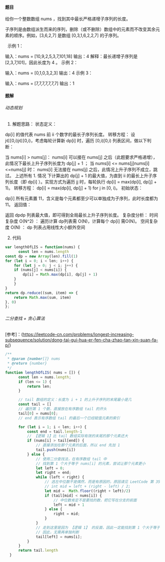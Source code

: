 #### 题目
给你一个整数数组 nums ，找到其中最长严格递增子序列的长度。

子序列是由数组派生而来的序列，删除（或不删除）数组中的元素而不改变其余元素的顺序。例如，[3,6,2,7] 是数组 [0,3,1,6,2,2,7] 的子序列。

 
示例 1：

输入：nums = [10,9,2,5,3,7,101,18]
输出：4
解释：最长递增子序列是 [2,3,7,101]，因此长度为 4 。
示例 2：

输入：nums = [0,1,0,3,2,3]
输出：4
示例 3：

输入：nums = [7,7,7,7,7,7,7]
输出：1

#### 题解
###### 动态规划
1. 解题思路：
状态定义：

dp[i] 的值代表 nums 前 ii 个数字的最长子序列长度。
转移方程： 设 j∈[0,i)j∈[0,i)，考虑每轮计算新 dp[i] 时，遍历 [0,i)[0,i) 列表区间，做以下判断：

当 nums[i] > nums[j]： nums[i] 可以接在 nums[j] 之后（此题要求严格递增），此情况下最长上升子序列长度为 dp[j] + 1 ；
当 nums[i] <= nums[j]nums[i]<=nums[j] 时： nums[i] 无法接在 nums[j] 之后，此情况上升子序列不成立，跳过。
上述所有 1. 情况 下计算出的 dp[j] + 1 的最大值，为直到 ii 的最长上升子序列长度（即 dp[i] ）。实现方式为遍历 jj 时，每轮执行 dp[i] = max(dp[i], dp[j] + 1)。
转移方程： dp[i] = max(dp[i], dp[j] + 1) for j in [0, i)。
初始状态：

dp[i] 所有元素置 11，含义是每个元素都至少可以单独成为子序列，此时长度都为 11。
返回值：

返回 dpdp 列表最大值，即可得到全局最长上升子序列长度。
复杂度分析：
时间复杂度 O(N^2) ： 遍历计算 dp列表需 O(N)，计算每个 dp[i] 需O(N)。
空间复杂度 O(N) ： dp 列表占用线性大小额外空间

2. 代码
```javascript
var lengthOfLIS = function(nums) {
      const len = nums.length
const dp = new Array(len).fill(1)
for (let i = 0; i < len; i++) { 
    for (let j = 0; j < i; j++) { 
    if (nums[j] < nums[i]) { 
        dp[i] = Math.max(dp[i], dp[j] + 1)
    }
    }
}
return dp.reduce((sum, item) => { 
    return Math.max(sum, item)
}, 0)
};
```
###### 二分查找 + 贪心算法
[参考]：(https://leetcode-cn.com/problems/longest-increasing-subsequence/solution/dong-tai-gui-hua-er-fen-cha-zhao-tan-xin-suan-fa-p/)
```javascript
/**
 * @param {number[]} nums
 * @return {number}
 */
function lengthOfLIS( nums = []) {
      const len = nums.length;
      if (len <= 1) {
          return len;
      }

      // tail 数组的定义：长度为 i + 1 的上升子序列的末尾最小是几
      const tail = []
      // 遍历第 1 个数，直接放在有序数组 tail 的开头
      tail[0] = nums[0];
      // end 表示有序数组 tail 的最后一个已经赋值元素的索引

      for (let i = 1; i < len; i++) {
          const end = tail.length-1
          // 【逻辑 1】比 tail 数组实际有效的末尾的那个元素还大
          if (nums[i] > tail[end]) {
              // 直接添加在那个元素的后面，所以 end 先加 1
              tail.push(nums[i]) 
          } else {
              // 使用二分查找法，在有序数组 tail 中
              // 找到第 1 个大于等于 nums[i] 的元素，尝试让那个元素更小
              let left = 0;
              let right = end;
              while (left < right) {
                  // 选左中位数不是偶然，而是有原因的，原因请见 LeetCode 第 35 题题解
                  // int mid = left + (right - left) / 2;
                  let mid =  Math.floor((right + left)/2)
                  if (tail[mid] < nums[i]) {
                      // 中位数肯定不是要找的数，把它写在分支的前面
                      left = mid + 1
                  } else {
                      right = mid;
                  }
              }
              // 走到这里是因为 【逻辑 1】 的反面，因此一定能找到第 1 个大于等于 nums[i] 的元素
              // 因此，无需再单独判断
              tail[left] = nums[i];
          }
      }
      return tail.length
  }

```
